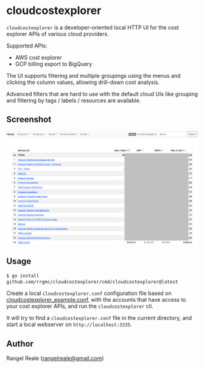 # cloudcostexplorer

`cloudcostexplorer` is a developer-oriented local HTTP UI for the cost explorer APIs of various cloud providers.

Supported APIs:

- AWS cost explorer
- GCP billing export to BigQuery

The UI supports filtering and multiple groupings using the menus and clicking the column values, allowing drill-down cost 
analysis.

Advanced filters that are hard to use with the default cloud UIs like grouping and filtering by tags / labels / resources
are available.

## Screenshot

![AWS](media/cce_aws.png)

## Usage

```shell
$ go install github.com/rrgmc/cloudcostexplorer/cmd/cloudcostexplorer@latest
```

Create a local `cloudcostexplorer.conf` configuration file based on [cloudcostexplorer_example.conf](https://github.com/rrgmc/cloudcostexplorer/blob/master/cloudcostexplorer_example.conf),
with the accounts that have access to your cost explorer APIs, and run the `cloudcostexplorer` cli.

It will try to find a `cloudcostexplorer.conf` file in the current directory, and start a local webserver on `http://localhost:3335`.

## Author

Rangel Reale (rangelreale@gmail.com)
